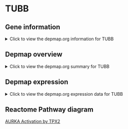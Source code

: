 <h1>TUBB</h1>

<h2>Gene information</h2>
<details>
  <summary>Click to view the depmap.org information for TUBB</summary>
  <iframe src="https://depmap.org/portal/gene/TUBB?tab=about" style="border:none;width:100%;height:800px"></iframe>
</details>

<h2>Depmap overview</h2>
<details>
  <summary>Click to view the depmap.org summary for TUBB</summary>
  <iframe src="https://depmap.org/portal/gene/TUBB?tab=overview" style="border:none;width:100%;height:800px"></iframe>
</details>

<h2>Depmap expression</h2>
<details>
  <summary>Click to view the depmap.org expression data for TUBB</summary>
  <iframe src="https://depmap.org/portal/gene/TUBB?tab=characterization" style="border:none;width:100%;height:800px"></iframe>
</details>



<h2>Reactome Pathway diagram</h2>
<a href="https://reactome.org/PathwayBrowser/#/R-HSA-8854518" target="_BLANK">AURKA Activation by TPX2</a>



